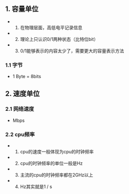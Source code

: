 ## 1. 容量单位
- 1. 在物理层面，高低电平记录信息
- 2. 理论上只认识0/1两种状态（比特位bit）
- 3. 0/1能够表示的内容太少了，需要更大的容量表示方法
### 1.1 字节
- 1 Byte = 8bits

## 2. 速度单位
### 2.1 网络速度
- Mbps
### 2.2 cpu频率
- 1. cpu的速度一般体现为cpu的时钟频率
- 2. cpu的时钟频率的单位一般是Hz
- 3. 主流的cpu的时钟频率都在2GHz以上
- 4. Hz其实就是1 / s